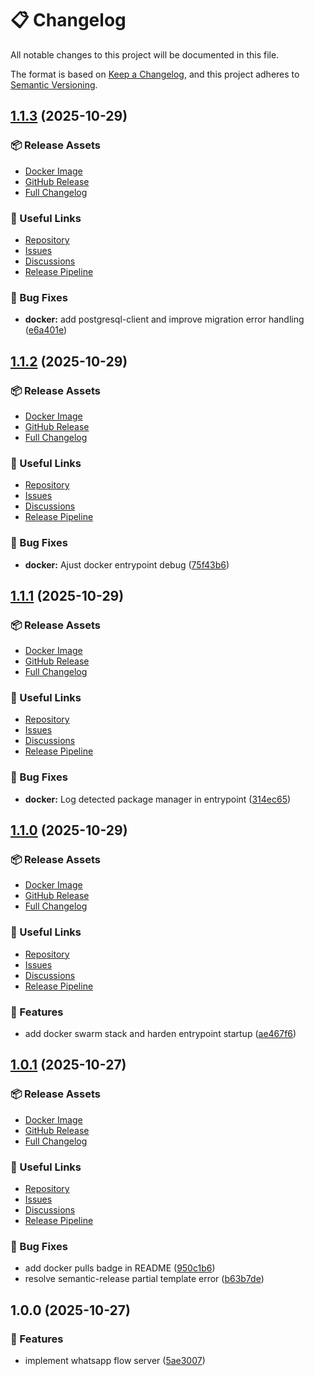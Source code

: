 # 📋 Changelog

All notable changes to this project will be documented in this file.

The format is based on [Keep a Changelog](https://keepachangelog.com/en/1.0.0/),
and this project adheres to [Semantic Versioning](https://semver.org/spec/v2.0.0.html).


## [1.1.3](https://github.com/guilhermejansen/whatsapp-flows-server/releases/tag/v1.1.3) (2025-10-29)

### 📦 Release Assets
- [Docker Image](https://hub.docker.com/r/setupautomatizado/whatsapp-flows-server/tags)
- [GitHub Release](https://github.com/guilhermejansen/whatsapp-flows-server/releases/tag/v1.1.3)
- [Full Changelog](https://github.com/guilhermejansen/whatsapp-flows-server/blob/main/CHANGELOG.md)

### 🔗 Useful Links
- [Repository](https://github.com/guilhermejansen/whatsapp-flows-server)
- [Issues](https://github.com/guilhermejansen/whatsapp-flows-server/issues)
- [Discussions](https://github.com/guilhermejansen/whatsapp-flows-server/discussions)
- [Release Pipeline](https://github.com/guilhermejansen/whatsapp-flows-server/actions/workflows/release.yml)



### 🐛 Bug Fixes

* **docker:** add postgresql-client and improve migration error handling ([e6a401e](https://github.com/guilhermejansen/whatsapp-flows-server/commit/e6a401ea47c89fbd717143c052a8c56eb97eddfd))

## [1.1.2](https://github.com/guilhermejansen/whatsapp-flows-server/releases/tag/v1.1.2) (2025-10-29)

### 📦 Release Assets
- [Docker Image](https://hub.docker.com/r/setupautomatizado/whatsapp-flows-server/tags)
- [GitHub Release](https://github.com/guilhermejansen/whatsapp-flows-server/releases/tag/v1.1.2)
- [Full Changelog](https://github.com/guilhermejansen/whatsapp-flows-server/blob/main/CHANGELOG.md)

### 🔗 Useful Links
- [Repository](https://github.com/guilhermejansen/whatsapp-flows-server)
- [Issues](https://github.com/guilhermejansen/whatsapp-flows-server/issues)
- [Discussions](https://github.com/guilhermejansen/whatsapp-flows-server/discussions)
- [Release Pipeline](https://github.com/guilhermejansen/whatsapp-flows-server/actions/workflows/release.yml)



### 🐛 Bug Fixes

* **docker:** Ajust docker entrypoint debug ([75f43b6](https://github.com/guilhermejansen/whatsapp-flows-server/commit/75f43b69b2ddd85e58e0a8260f05f7885f6889c8))

## [1.1.1](https://github.com/guilhermejansen/whatsapp-flows-server/releases/tag/v1.1.1) (2025-10-29)

### 📦 Release Assets
- [Docker Image](https://hub.docker.com/r/setupautomatizado/whatsapp-flows-server/tags)
- [GitHub Release](https://github.com/guilhermejansen/whatsapp-flows-server/releases/tag/v1.1.1)
- [Full Changelog](https://github.com/guilhermejansen/whatsapp-flows-server/blob/main/CHANGELOG.md)

### 🔗 Useful Links
- [Repository](https://github.com/guilhermejansen/whatsapp-flows-server)
- [Issues](https://github.com/guilhermejansen/whatsapp-flows-server/issues)
- [Discussions](https://github.com/guilhermejansen/whatsapp-flows-server/discussions)
- [Release Pipeline](https://github.com/guilhermejansen/whatsapp-flows-server/actions/workflows/release.yml)



### 🐛 Bug Fixes

* **docker:** Log detected package manager in entrypoint ([314ec65](https://github.com/guilhermejansen/whatsapp-flows-server/commit/314ec65908b24d58e5b277fc9c5836cff9a3efc2))

## [1.1.0](https://github.com/guilhermejansen/whatsapp-flows-server/releases/tag/v1.1.0) (2025-10-29)

### 📦 Release Assets
- [Docker Image](https://hub.docker.com/r/setupautomatizado/whatsapp-flows-server/tags)
- [GitHub Release](https://github.com/guilhermejansen/whatsapp-flows-server/releases/tag/v1.1.0)
- [Full Changelog](https://github.com/guilhermejansen/whatsapp-flows-server/blob/main/CHANGELOG.md)

### 🔗 Useful Links
- [Repository](https://github.com/guilhermejansen/whatsapp-flows-server)
- [Issues](https://github.com/guilhermejansen/whatsapp-flows-server/issues)
- [Discussions](https://github.com/guilhermejansen/whatsapp-flows-server/discussions)
- [Release Pipeline](https://github.com/guilhermejansen/whatsapp-flows-server/actions/workflows/release.yml)



### 🚀 Features

* add docker swarm stack and harden entrypoint startup ([ae467f6](https://github.com/guilhermejansen/whatsapp-flows-server/commit/ae467f6199eb21aeef4fb5e47e16d16684d22389))

## [1.0.1](https://github.com/guilhermejansen/whatsapp-flows-server/releases/tag/v1.0.1) (2025-10-27)

### 📦 Release Assets
- [Docker Image](https://hub.docker.com/r/setupautomatizado/whatsapp-flows-server/tags)
- [GitHub Release](https://github.com/guilhermejansen/whatsapp-flows-server/releases/tag/v1.0.1)
- [Full Changelog](https://github.com/guilhermejansen/whatsapp-flows-server/blob/main/CHANGELOG.md)

### 🔗 Useful Links
- [Repository](https://github.com/guilhermejansen/whatsapp-flows-server)
- [Issues](https://github.com/guilhermejansen/whatsapp-flows-server/issues)
- [Discussions](https://github.com/guilhermejansen/whatsapp-flows-server/discussions)
- [Release Pipeline](https://github.com/guilhermejansen/whatsapp-flows-server/actions/workflows/release.yml)



### 🐛 Bug Fixes

* add docker pulls badge in README ([950c1b6](https://github.com/guilhermejansen/whatsapp-flows-server/commit/950c1b6bd55163b3f7cb24edfc50976dc07c40fc))
* resolve semantic-release partial template error ([b63b7de](https://github.com/guilhermejansen/whatsapp-flows-server/commit/b63b7de033c111f995069480ee7df05879842a59))

## 1.0.0 (2025-10-27)


### 🚀 Features

* implement whatsapp flow server ([5ae3007](https://github.com/guilhermejansen/whatsapp-flows-server/commit/5ae3007b3c36f42986e69527b685284feb5d645a))

